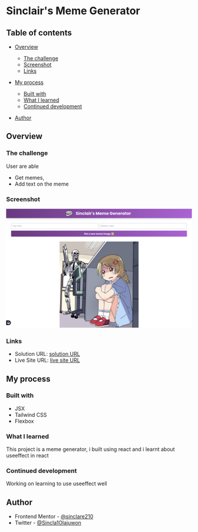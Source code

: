# Sinclair's Meme Generator

## Table of contents

- [Overview](#overview)
  - [The challenge](#the-challenge)
  - [Screenshot](#screenshot)
  - [Links](#links)
- [My process](#my-process)
  - [Built with](#built-with)
  - [What I learned](#what-i-learned)
  - [Continued development](#continued-development)

- [Author](#author)




## Overview

### The challenge

User are able

- Get memes,
- Add text on the meme

### Screenshot

![](./screencapture-localhost-5173-2024-09-30-05_10_53.png)





### Links

- Solution URL: [solution URL](https://github.com/sinclare210/meme-generator)
- Live Site URL: [live site URL](https://meme-generator-two-ochre.vercel.app/)

## My process

### Built with

- JSX
- Tailwind CSS
- Flexbox




### What I learned

This project is a meme generator, i built using react and i learnt about useeffect in react 


### Continued development

Working on learning to use useeffect well




## Author

- Frontend Mentor - [@sinclare210](https://www.frontendmentor.io/profile/sinclare210)
- Twitter - [@Sincla1Olajuwon](https://x.com/Sincla1Olajuwon?t=9Rl_pnqS5YlDRBy-PVlhWQ&s=09)


